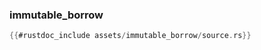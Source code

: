 ### immutable_borrow

```rust
{{#rustdoc_include assets/immutable_borrow/source.rs}}
```
<div class="flex-container vis_block" style="position:relative; margin-left:-75px; margin-right:-75px; display: none;">
	<object type="image/svg+xml" class="immutable_borrow code_panel" data="assets/immutable_borrow/vis_code.svg"></object>
	<object type="image/svg+xml" class="immutable_borrow tl_panel" data="assets/immutable_borrow/vis_timeline.svg" style="width: auto;" onmouseenter="helpers(immutable_borrow)"></object>
</div>